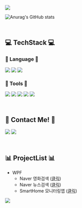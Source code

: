 

  <a href="https://github.com/Jitae9605">
    <img src="https://capsule-render.vercel.app/api?type=waving&color=30A9DE&fontColor=000000&height=280&section=header&text=Hi!%20I'm%20Jitae9605&fontSize=50"/>
  </a>

<br/>
  
![Anurag's GitHub stats](https://github-readme-stats.vercel.app/api?username=Jitae9605&show_icons=true&theme=radical)

  <br/>
  
## :computer: TechStack :computer:

### :book: Language :book:

<img src="https://img.shields.io/badge/C_Languge-A8B9CC?style=flat-square&logo=C&logoColor=white"/> <img src="https://img.shields.io/badge/C++-00599C?style=flat-square&logo=cplusplus&logoColor=white"/> <img src="https://img.shields.io/badge/C%23-239120C?style=flat-square&logo=CSharp&logoColor=white"/> 
  
  
### :hammer: Tools :wrench:

  <img src="https://img.shields.io/badge/Github-181717?style=flat-square&logo=github&logoColor=white"/> <img src="https://img.shields.io/badge/Git-F05032?style=flat-square&logo=git&logoColor=white"/> <img src="https://img.shields.io/badge/Visual Studio-5C2D91?style=flat-square&logo=visualstudio&logoColor=white"/> <img src="https://img.shields.io/badge/MSSQL_Server-CC2927?style=flat-square&logo=microsoftsqlserver&logoColor=white"/> <img src="https://img.shields.io/badge/.Net%20FramWork-512BD4?style=flat-square&logo=dotnet&logoColor=white"/> 
  
<br/>  
   
## 💌 Contact Me! 💌

<a href="mailto:dlwlxo3819@naver.com"><img src="https://img.shields.io/badge/Naver-03C75A?style=flat-square&logo=Naver&logoColor=white"/></a> <a href="mailto:lyj95123@gmail.com"><img src="https://img.shields.io/badge/Gmail-EA4335?style=flat-square&logo=Gmail&logoColor=white"/></a>

<br/>  

## :bar_chart: ProjectList :bar_chart:
  - WPF 
    - Naver 영화검색 ([클릭](https://github.com/Jitae9605/StudyWPF/tree/main/portfolio#naver-%EC%98%81%ED%99%94%EA%B2%80%EC%83%89-%EC%9D%B4%EC%A0%84%EC%9C%BC%EB%A1%9C))
    - Naver 뉴스검색 ([클릭](https://github.com/Jitae9605/StudyWPF/tree/main/portfolio#naver-%EB%89%B4%EC%8A%A4%EA%B2%80%EC%83%89-%EC%9D%B4%EC%A0%84%EC%9C%BC%EB%A1%9C))
    - SmartHome 모니터링앱 ([클릭](https://github.com/Jitae9605/StudyWPF/tree/main/portfolio#smarthome-%EB%AA%A8%EB%8B%88%ED%84%B0%EB%A7%81%EC%95%B1-%EC%9D%B4%EC%A0%84%EC%9C%BC%EB%A1%9C))
  
<a href="https://github.com/Jitae9605">
  <img src="https://capsule-render.vercel.app/api?type=waving&color=EFDC05&fontColor=FFFFFF&height=250&section=footer&fontSize=50"/>
  </a>

